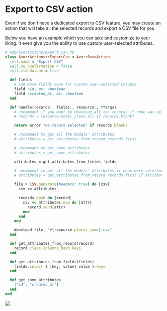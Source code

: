# Export to CSV action

Even if we don't have a dedicated export to CSV feature, you may create an action that will take all the selected records and export a CSV file for you.

Below you have an example which you can take and customize to your liking. It even give you the ability to use custom user-selected attributes.

```ruby
# app/avo/actions/export_csv.rb
class Avo::Actions::ExportCsv < Avo::BaseAction
  self.name = "Export CSV"
  self.no_confirmation = false
  self.standalone = true

  def fields
    # Add more fields here for custom user-selected columns
    field :id, as: :boolean
    field :created_at, as: :boolean
  end

  def handle(records:, fields:, resource:, **args)
    # uncomment if you want to download all the records if none was selected
    # records = resource.model_class.all if records.blank?

    return error "No record selected" if records.blank?

    # uncomment to get all the models' attributes.
    # attributes = get_attributes_from_record records.first

    # uncomment to get some attributes
    # attributes = get_some_attributes

    attributes = get_attributes_from_fields fields

    # uncomment to get all the models' attributes if none were selected
    # attributes = get_attributes_from_record records.first if attributes.blank?

    file = CSV.generate(headers: true) do |csv|
      csv << attributes

      records.each do |record|
        csv << attributes.map do |attr|
          record.send(attr)
        end
      end
    end

    download file, "#{resource.plural_name}.csv"
  end

  def get_attributes_from_record(record)
    record.class.columns_hash.keys
  end

  def get_attributes_from_fields(fields)
    fields.select { |key, value| value }.keys
  end

  def get_some_attributes
    ["id", "created_at"]
  end
end
```

![](/assets/img/recipes/export-to-csv/export-to-csv.gif)

